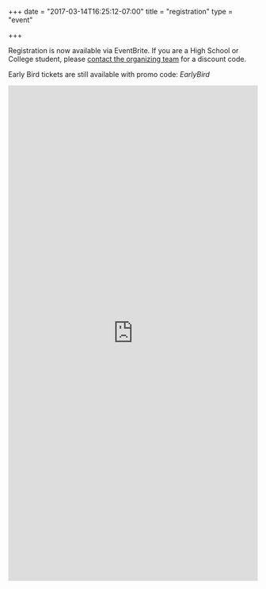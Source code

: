 +++
date = "2017-03-14T16:25:12-07:00"
title = "registration"
type = "event"


+++

Registration is now available via EventBrite.  If you are a High School or College student, please <a href="mailto:{{< email_organizers >}}?subject=Discount Code for DevOpsDays Boise">contact the organizing team</a> for a discount code.

Early Bird tickets are still available with promo code: <i>EarlyBird</i>

<div style="width:100%; text-align:left;">

<iframe src="https://www.eventbrite.com/tickets-external?eid=44858063676&ref=etckt" frameborder="0" height="1000" width="100%" vspace="0" hspace="0" marginheight="5" marginwidth="5" scrolling="auto" allowtransparency="true"></iframe>

</div></div>
</div>
